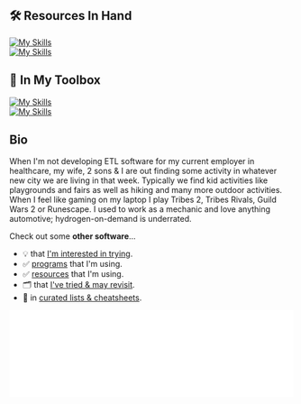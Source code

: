 ## 🛠️ Resources In Hand

[![My Skills](https://skillicons.dev/icons?i=go,postgres,bash,html,css,js)](https://skillicons.dev)<br>
[![My Skills](https://skillicons.dev/icons?i=bootstrap,wasm,git,cloudflare,gcp,vscode)](https://skillicons.dev)

## 🧰 In My Toolbox

[![My Skills](https://skillicons.dev/icons?i=wordpress,jquery,python,sass,mysql,docker)](https://skillicons.dev)<br>
[![My Skills](https://skillicons.dev/icons?i=django,php)](https://skillicons.dev)

## Bio

When I'm not developing ETL software for my current employer in healthcare, my wife, 2 sons & I are out finding some activity in whatever new city we are living in that week. Typically we find kid activities like playgrounds and fairs as well as hiking and many more outdoor activities. When I feel like gaming on my laptop I play Tribes 2, Tribes Rivals, Guild Wars 2 or Runescape. I used to work as a mechanic and love anything automotive; hydrogen-on-demand is underrated.

Check out some **other software**...
- 💡 that [I'm interested in trying](https://github.com/stars/JonVojtush/lists/interested-in).
- ✅ [programs](https://github.com/stars/JonVojtush/lists/programs-i-use) that I'm using.
- ✅ [resources](https://github.com/stars/JonVojtush/lists/software-extensions-i-use) that I'm using.
- 🗂️ that [I've tried & may revisit](https://github.com/stars/JonVojtush/lists/archives).
- 🧾 in [curated lists & cheatsheets](https://github.com/stars/JonVojtush/lists/lists-cheat-sheets).

![Metrics](/github-metrics.svg)

<!-- Playground: https://metrics.lecoq.io -->
